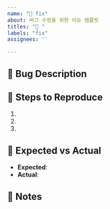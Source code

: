 ```yaml
---
name: "🐛 fix"
about: 버그 수정을 위한 이슈 템플릿
titles: "🐛 "
labels: "fix"
assignees: ''

---
```


## 📌 Bug Description
<!-- 발생한 버그에 대해 설명해주세요 -->


## 🔄 Steps to Reproduce
1. 
2. 
3. 

## 🎯 Expected vs Actual
- **Expected**: 
- **Actual**: 

## 📝 Notes
<!-- 추가 정보나 환경 정보 -->

